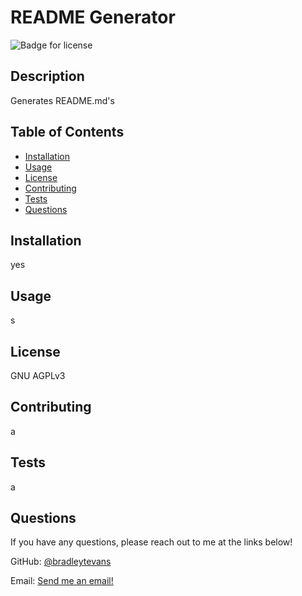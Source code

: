 # README Generator

![Badge for license](https://img.shields.io/apm/l/AGPLv3)

## Description
Generates README.md's

## Table of Contents
* [Installation](#installation)
* [Usage](#usage)
* [License](#license)
* [Contributing](#contributing)
* [Tests](#tests)
* [Questions](#questions)

## Installation
yes

## Usage
s

## License
GNU AGPLv3

## Contributing
a

## Tests
a

## Questions 
If you have any questions, please reach out to me at the links below!

GitHub: [@bradleytevans](https://github.com/bradleytevans)
  
Email: [Send me an email!](mailto:bradleyt.evans@gmail.com)
